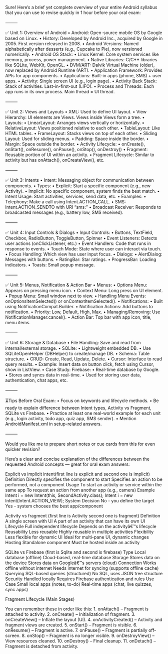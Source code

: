 Sure! Here’s a brief yet complete overview of your entire Android syllabus that you can use to revise quickly in 1 hour before your oral exam:

⸻

✅ Unit 1: Overview of Android
	•	Android: Open-source mobile OS by Google based on Linux.
	•	History: Developed by Android Inc., acquired by Google in 2005. First version released in 2008.
	•	Android Versions: Named alphabetically after desserts (e.g., Cupcake to Pie), now versioned numerically.
	•	Android OS Stack:
	•	Linux Kernel: Core system services like memory, process, power management.
	•	Native Libraries: C/C++ libraries like SQLite, WebKit, OpenGL.
	•	DVM/ART: Dalvik Virtual Machine (older), now replaced by Android Runtime (ART).
	•	Application Framework: Provides APIs for app components.
	•	Applications: Built-in apps (phone, SMS) + user apps.
	•	Activity: Single screen UI (e.g., login page).
	•	Activity Back Stack: Stack of activities. Last-in-first-out (LIFO).
	•	Process and Threads: Each app runs in its own process. Main thread = UI thread.

⸻

✅ Unit 2: Views and Layouts
	•	XML: Used to define UI layout.
	•	View Hierarchy: UI elements are Views. Views inside Views form a tree.
	•	Layouts:
	•	LinearLayout: Arranges views vertically or horizontally.
	•	RelativeLayout: Views positioned relative to each other.
	•	TableLayout: Like HTML tables.
	•	FrameLayout: Stacks views on top of each other.
	•	Sliding Layout: Used for sliding menus.
	•	Padding: Space inside the border.
	•	Margin: Space outside the border.
	•	Activity Lifecycle:
	•	onCreate(), onStart(), onResume(), onPause(), onStop(), onDestroy()
	•	Fragment: Reusable portion of UI within an activity.
	•	Fragment Lifecycle: Similar to activity but has onAttach(), onCreateView(), etc.

⸻

✅ Unit 3: Intents
	•	Intent: Messaging object for communication between components.
	•	Types:
	•	Explicit: Start a specific component (e.g., new Activity).
	•	Implicit: No specific component, system finds the best match.
	•	Intent Usage: Start activities, services, send data, etc.
	•	Examples:
	•	Telephony: Make a call using Intent.ACTION_CALL.
	•	SMS: Intent.ACTION_SENDTO with URI “sms:”
	•	Broadcast Receiver: Responds to broadcasted messages (e.g., battery low, SMS received).

⸻

✅ Unit 4: Input Controls & Dialogs
	•	Input Controls:
	•	Buttons, TextField, Checkbox, RadioButton, ToggleButton, Spinner
	•	Event Listeners: Detects user actions (onClickListener, etc.)
	•	Event Handlers: Code that runs in response to events.
	•	Touch Mode: State where user can interact via touch.
	•	Focus Handling: Which view has user input focus.
	•	Dialogs:
	•	AlertDialog: Messages with buttons.
	•	RatingBar: Star ratings.
	•	ProgressBar: Loading indicators.
	•	Toasts: Small popup message.

⸻

✅ Unit 5: Menus, Notification & Action Bar
	•	Menus:
	•	Options Menu: Appears on pressing menu icon.
	•	Context Menu: Long press on UI element.
	•	Popup Menu: Small window next to view.
	•	Handling Menu Events: onOptionsItemSelected() or onContextItemSelected().
	•	Notifications:
	•	Built using NotificationCompat.Builder.
	•	Notification Actions: Add buttons to notification.
	•	Priority: Low, Default, High, Max.
	•	Managing/Removing: Use NotificationManager.cancel().
	•	Action Bar: Top bar with app icon, title, menu items.

⸻

✅ Unit 6: Storage & Database
	•	File Handling: Save and read from internal/external storage.
	•	SQLite:
	•	Lightweight embedded DB.
	•	Use SQLiteOpenHelper (DBHelper) to create/manage DB.
	•	Schema: Table structure.
	•	CRUD: Create, Read, Update, Delete.
	•	Cursor: Interface to read query results.
	•	Example: Insert data on button click, fetch using Cursor, show in ListView.
	•	Case Study: Firebase:
	•	Real-time database by Google.
	•	Stores and syncs data in real-time.
	•	Used for storing user data, authentication, chat apps, etc.

⸻

⏳Tips Before Oral Exam:
	•	Focus on keywords and lifecycle methods.
	•	Be ready to explain difference between Intent types, Activity vs Fragment, SQLite vs Firebase.
	•	Practice at least one real-world example for each unit (e.g., login activity, todo app, quiz app, SMS sender).
	•	Mention AndroidManifest.xml in setup-related answers.

⸻

Would you like me to prepare short notes or cue cards from this for even quicker revision?

Here’s a clear and concise explanation of the differences between the requested Android concepts — great for oral exam answers:

Explicit vs implicit intent(first line is explicit and second one is implicit)
Definition
 Directly specifies the component to start
 Specifies an action to be performed, not a component
Usage
 To start an activity or service within the same app
 To request an action from another app (e.g., camera)
Example
 Intent i = new Intent(this, SecondActivity.class);
 Intent i = new Intent(Intent.ACTION_VIEW);
System Decision
 No - you define the target
 Yes - system chooses the best app/component

Activity vs fragment (first line is Activity second one is fragment)
Definition
 A single screen with UI
 A part of an activity that can have its own UI
Lifecycle
 Full independent lifecycle
 Depends on the activityâ€™s lifecycle
Reusability
 Less reusable
 Highly reusable in multiple activities
Flexibility
 Less flexible for dynamic UI
 Ideal for multi-pane UI, dynamic changes
Hosting
 Standalone component
 Must be hosted inside an activity

SQLite vs Firebase (first is Sqlite and second is firebase)
Type
 Local database (offline)
 Cloud-based, real-time database
Storage
 Stores data on the device
 Stores data on Googleâ€™s servers (cloud)
Connection
 Works offline without internet
 Needs internet for syncing (supports offline cache)
Querying
 SQL-based queries (structured)
 No SQL, uses JSON tree structure
Security
 Handled locally
 Requires Firebase authentication and rules
Use Case
 Small local apps (notes, to-do)
 Real-time apps (chat, live quizzes, sync apps)

 Fragment Lifecycle (Main Stages)

You can remember these in order like this:
	1.	onAttach() – Fragment is attached to activity.
	2.	onCreate() – Initialization of fragment.
	3.	onCreateView() – Inflate the layout (UI).
	4.	onActivityCreated() – Activity and fragment views are created.
	5.	onStart() – Fragment is visible.
	6.	onResume() – Fragment is active.
	7.	onPause() – Fragment is partially off-screen.
	8.	onStop() – Fragment is no longer visible.
	9.	onDestroyView() – View resources cleaned.
	10.	onDestroy() – Final cleanup.
	11.	onDetach() – Fragment is detached from activity.


